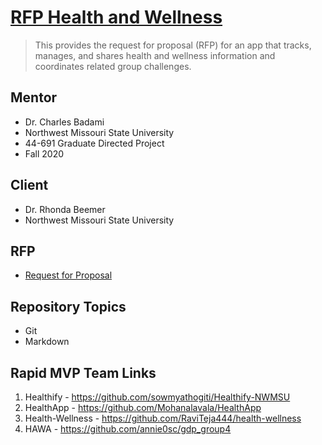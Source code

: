 # [RFP Health and Wellness](https://github.com/cbadami/rfp-health-and-wellness)

> This provides the request for proposal (RFP) for an app that tracks, manages, and shares health and wellness information and coordinates related group challenges.

## Mentor

- Dr. Charles Badami
- Northwest Missouri State University
- 44-691 Graduate Directed Project 
- Fall 2020

## Client

- Dr. Rhonda Beemer
- Northwest Missouri State University

## RFP

- [Request for Proposal](https://github.com/cbadami/rfp-health-and-wellness/blob/master/rfp-health-and-wellness.md)

## Repository Topics

- Git
- Markdown

## Rapid MVP Team Links
1. Healthify - https://github.com/sowmyathogiti/Healthify-NWMSU
1. HealthApp - https://github.com/Mohanalavala/HealthApp
1. Health-Wellness - https://github.com/RaviTeja444/health-wellness
1. HAWA - https://github.com/annie0sc/gdp_group4

